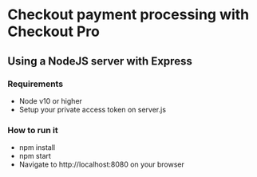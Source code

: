 # Checkout payment processing with Checkout Pro

## Using a NodeJS server with Express

### Requirements
- Node v10 or higher
- Setup your private access token on server.js

### How to run it
- npm install
- npm start
- Navigate to http://localhost:8080 on your browser
